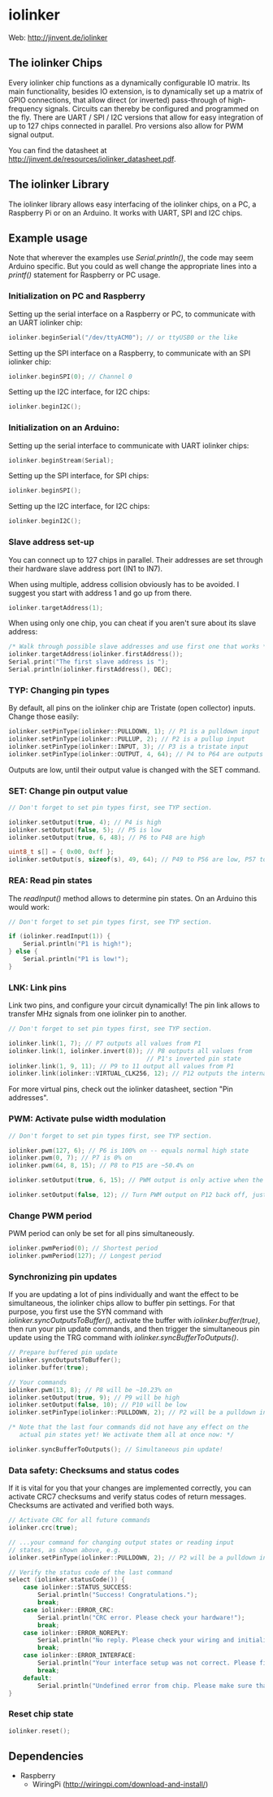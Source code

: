 # iolinker

Web: http://jinvent.de/iolinker

## The iolinker Chips

Every iolinker chip functions as a dynamically configurable IO matrix. Its main functionality, besides IO extension, is to dynamically set up a matrix of GPIO connections, that allow direct (or inverted) pass-through of high-frequency signals. Circuits can thereby be configured and programmed on the fly. There are UART / SPI / I2C versions that allow for easy integration of up to 127 chips connected in parallel. Pro versions also allow for PWM signal output.

You can find the datasheet at http://jinvent.de/resources/iolinker_datasheet.pdf.

## The iolinker Library

The iolinker library allows easy interfacing of the iolinker chips, on a PC, a Raspberry Pi or on an Arduino. It works with UART, SPI and I2C chips.

## Example usage

Note that wherever the examples use *Serial.println()*, the code may seem Arduino specific. But you could as well change the appropriate lines into a *printf()* statement for Raspberry or PC usage.

### Initialization on PC and Raspberry

Setting up the serial interface on a Raspberry or PC, to communicate with an UART iolinker chip:

```c++
iolinker.beginSerial("/dev/ttyACM0"); // or ttyUSB0 or the like
```

Setting up the SPI interface on a Raspberry, to communicate with an SPI iolinker chip:
```c++
iolinker.beginSPI(0); // Channel 0
```

Setting up the I2C interface, for I2C chips:
```c++
iolinker.beginI2C();
```

### Initialization on an Arduino:

Setting up the serial interface to communicate with UART iolinker chips:

```c++
iolinker.beginStream(Serial);
```

Setting up the SPI interface, for SPI chips:
```c++
iolinker.beginSPI();
```

Setting up the I2C interface, for I2C chips:
```c++
iolinker.beginI2C();
```

### Slave address set-up

You can connect up to 127 chips in parallel. Their addresses are set through their hardware slave address port (IN1 to IN7).

When using multiple, address collision obviously has to be avoided. I suggest you start with address 1 and go up from there.

```c++
iolinker.targetAddress(1);
```

When using only one chip, you can cheat if you aren't sure about its slave address:

```c++
/* Walk through possible slave addresses and use first one that works */
iolinker.targetAddress(iolinker.firstAddress());
Serial.print("The first slave address is ");
Serial.println(iolinker.firstAddress(), DEC);
```

### TYP: Changing pin types

By default, all pins on the iolinker chip are Tristate (open collector) inputs. Change those easily:

```c++
iolinker.setPinType(iolinker::PULLDOWN, 1); // P1 is a pulldown input
iolinker.setPinType(iolinker::PULLUP, 2); // P2 is a pullup input
iolinker.setPinType(iolinker::INPUT, 3); // P3 is a tristate input
iolinker.setPinType(iolinker::OUTPUT, 4, 64); // P4 to P64 are outputs
```

Outputs are low, until their output value is changed with the SET command.

### SET: Change pin output value

```c++
// Don't forget to set pin types first, see TYP section.

iolinker.setOutput(true, 4); // P4 is high
iolinker.setOutput(false, 5); // P5 is low
iolinker.setOutput(true, 6, 48); // P6 to P48 are high

uint8_t s[] = { 0x00, 0xff };
iolinker.setOutput(s, sizeof(s), 49, 64); // P49 to P56 are low, P57 to P64 are high
```

### REA: Read pin states

The *readInput()* method allows to determine pin states. On an Arduino this would work:

```c++
// Don't forget to set pin types first, see TYP section.

if (iolinker.readInput(1)) {
    Serial.println("P1 is high!");
} else {
    Serial.println("P1 is low!");
}
```

### LNK: Link pins

Link two pins, and configure your circuit dynamically! The pin link allows to transfer MHz signals from one iolinker pin to another.

```c++
// Don't forget to set pin types first, see TYP section.

iolinker.link(1, 7); // P7 outputs all values from P1
iolinker.link(1, iolinker.invert(8)); // P8 outputs all values from
                                      // P1's inverted pin state
iolinker.link(1, 9, 11); // P9 to 11 output all values from P1
iolinker.link(iolinker::VIRTUAL_CLK256, 12); // P12 outputs the internal iolinker clock divided by 256
```

For more virtual pins, check out the iolinker datasheet, section "Pin addresses".

### PWM: Activate pulse width modulation

```c++
// Don't forget to set pin types first, see TYP section.

iolinker.pwm(127, 6); // P6 is 100% on -- equals normal high state
iolinker.pwm(0, 7); // P7 is 0% on
iolinker.pwm(64, 8, 15); // P8 to P15 are ~50.4% on

iolinker.setOutput(true, 6, 15); // PWM output is only active when the pins are set to output type, and their output state is set to high

iolinker.setOutput(false, 12); // Turn PWM output on P12 back off, just for demonstration
```

### Change PWM period

PWM period can only be set for all pins simultaneously.

```c++
iolinker.pwmPeriod(0); // Shortest period
iolinker.pwmPeriod(127); // Longest period
```

### Synchronizing pin updates

If you are updating a lot of pins individually and want the effect to be simultaneous, the iolinker chips allow to buffer pin settings. For that purpose, you first use the SYN command with *iolinker.syncOutputsToBuffer()*, activate the buffer with *iolinker.buffer(true)*, then run your pin update commands, and then trigger the simultaneous pin update using the TRG command with *iolinker.syncBufferToOutputs()*.

```c++
// Prepare buffered pin update
iolinker.syncOutputsToBuffer();
iolinker.buffer(true);

// Your commands
iolinker.pwm(13, 8); // P8 will be ~10.23% on
iolinker.setOutput(true, 9); // P9 will be high
iolinker.setOutput(false, 10); // P10 will be low
iolinker.setPinType(iolinker::PULLDOWN, 2); // P2 will be a pulldown input

/* Note that the last four commands did not have any effect on the
   actual pin states yet! We activate them all at once now: */

iolinker.syncBufferToOutputs(); // Simultaneous pin update!
```

### Data safety: Checksums and status codes

If it is vital for you that your changes are implemented correctly, you can activate CRC7 checksums and verify status codes of return messages. Checksums are activated and verified both ways.

```c++
// Activate CRC for all future commands
iolinker.crc(true);

// ...your command for changing output states or reading input
// states, as shown above, e.g.
iolinker.setPinType(iolinker::PULLDOWN, 2); // P2 will be a pulldown input

// Verify the status code of the last command
select (iolinker.statusCode()) {
    case iolinker::STATUS_SUCCESS:
        Serial.println("Success! Congratulations.");
        break;
    case iolinker::ERROR_CRC:
        Serial.println("CRC error. Please check your hardware!");
        break;
    case iolinker::ERROR_NOREPLY:
        Serial.println("No reply. Please check your wiring and initialization!");
        break;
    case iolinker::ERROR_INTERFACE:
        Serial.println("Your interface setup was not correct. Please fix :)");
        break;
    default:
        Serial.println("Undefined error from chip. Please make sure that the message you sent made sense.");
}
```

### Reset chip state

```c++
iolinker.reset();
```

## Dependencies

* Raspberry
  * WiringPi (http://wiringpi.com/download-and-install/)

